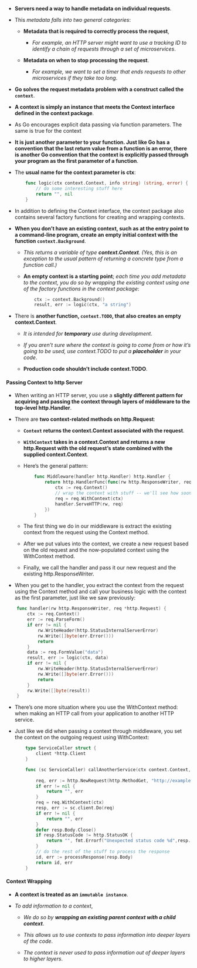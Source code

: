 - **Servers need a way to handle metadata on individual requests**. 

- This *metadata falls into two general categories*: 
  
  - **Metadata that is required to correctly process the request**,
  
    - *For example, an HTTP server might want to use a tracking ID to identify a chain of requests through a set of microservices*.
  
  - **Metadata on when to stop processing the request**.
    
    - *For example, we want to set a timer that ends requests to other microservices if they take too long*.

- **Go solves the request metadata problem with a construct called the ```context```**.

- **A context is simply an instance that meets the Context interface defined in the context package**. 

- As Go encourages explicit data passing via function parameters. The same is true for the context

- **It is just another parameter to your function. Just like Go has a convention that the last return value from a function is an error, there is another Go convention that the context is explicitly passed through your program as the first parameter of a function**. 

- The **usual name for the context parameter is ctx**:

    ```go
        func logic(ctx context.Context, info string) (string, error) {
            // do some interesting stuff here
            return "", nil
        }
    ```

- In addition to defining the Context interface, the context package also contains several factory functions for creating and wrapping contexts. 

- **When you don’t have an existing context, such as at the entry point to a command-line program, create an empty initial context with the function ```context.Background```**. 
  
  - *This returns a variable of type **context.Context**. (Yes, this is an exception to the usual pattern of returning a concrete type from a function call.)*
  
  - **An empty context is a starting point**; *each time you add metadata to the context, you do so by wrapping the existing context using one of the factory functions in the context package*:

    ```go
        ctx := context.Background()
        result, err := logic(ctx, "a string")
    ```

- There is **another function, ```context.TODO```, that also creates an empty context.Context**. 
  
  - *It is intended for **temporary** use during development*. 
  
  - *If you aren’t sure where the context is going to come from or how it’s going to be used, use context.TODO to put a **placeholder** in your code*. 
  
  - **Production code shouldn’t include context.TODO**.

#### Passing Context to http Server

- When writing an HTTP server, you use a **slightly different pattern for acquiring and passing the context through layers of middleware to the top-level http.Handler**.

- There are **two context-related methods on http.Request**:
  
  - **```Context``` returns the context.Context associated with the request**.
  
  - **```WithContext``` takes in a context.Context and returns a new http.Request with the old request’s state combined with the supplied context.Context**. 
  
  - Here’s the general pattern:

    ```go
        func Middleware(handler http.Handler) http.Handler {
            return http.HandlerFunc(func(rw http.ResponseWriter, req *http.Request) {
                ctx := req.Context()
                // wrap the context with stuff -- we'll see how soon!
                req = req.WithContext(ctx)
                handler.ServeHTTP(rw, req)
            })
        }
    ```

  - The first thing we do in our middleware is extract the existing context from the request using the Context method. 

  - After we put values into the context, we create a new request based on the old request and the now-populated context using the WithContext method. 

  - Finally, we call the handler and pass it our new request and the existing http.ResponseWriter.


- When you get to the handler, you extract the context from the request using the Context method and call your business logic with the context as the first parameter, just like we saw previously:

```go
    func handler(rw http.ResponseWriter, req *http.Request) {
        ctx := req.Context()
        err := req.ParseForm()
        if err != nil {
            rw.WriteHeader(http.StatusInternalServerError)
            rw.Write([]byte(err.Error()))
            return
        }
        data := req.FormValue("data")
        result, err := logic(ctx, data)
        if err != nil {
            rw.WriteHeader(http.StatusInternalServerError)
            rw.Write([]byte(err.Error()))
            return
        }
        rw.Write([]byte(result))
    }
```

- There’s one more situation where you use the WithContext method: when making an HTTP call from your application to another HTTP service. 

- Just like we did when passing a context through middleware, you set the context on the outgoing request using WithContext:

    ```go
        type ServiceCaller struct {
            client *http.Client
        }

        func (sc ServiceCaller) callAnotherService(ctx context.Context, data string)(string, error){
            
            req, err := http.NewRequest(http.MethodGet, "http://example.com?data="+data, nil)
            if err != nil {
                return "", err
            }
            req = req.WithContext(ctx)
            resp, err := sc.client.Do(req)
            if err != nil {
                return "", err
            }
            defer resp.Body.Close()
            if resp.StatusCode != http.StatusOK {
                return "", fmt.Errorf("Unexpected status code %d",resp.StatusCode)
            }
            // do the rest of the stuff to process the response
            id, err := processResponse(resp.Body)
            return id, err
        }
    ```

#### Context Wrapping

- **A context is treated as an ```immutable instance```**. 
  
- *To add information to a context*,

  - *We do so by **wrapping an existing parent context with a child context***. 

  - *This allows us to use contexts to pass information into deeper layers of the code*. 

  - *The context is never used to pass information out of deeper layers to higher layers*.

